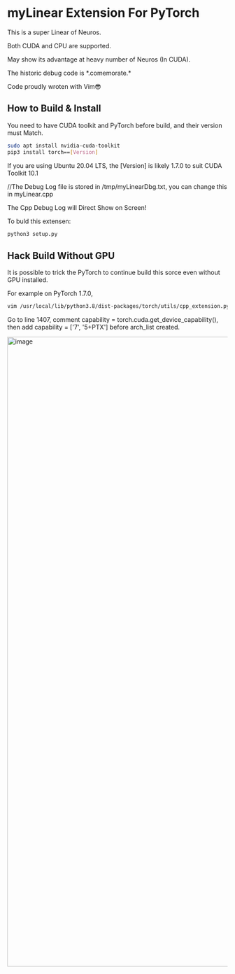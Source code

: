 # myLinear Extension For PyTorch

This is a super Linear of Neuros.

Both CUDA and CPU are supported.

May show its advantage at heavy number of Neuros (In CUDA).

The historic debug code is \*.comemorate.\* 

Code proudly wroten with Vim😎

## How to Build & Install

You need to have CUDA toolkit and PyTorch before build, and their version must Match.

```bash
sudo apt install nvidia-cuda-toolkit
pip3 install torch==[Version]
```

If you are using Ubuntu 20.04 LTS, the [Version] is likely 1.7.0 to suit CUDA Toolkit 10.1

//The Debug Log file is stored in /tmp/myLinearDbg.txt, you can change this in myLinear.cpp

The Cpp Debug Log will Direct Show on Screen!

To buld this extensen:

```bash
python3 setup.py
```

## Hack Build Without GPU

It is possible to trick the PyTorch to continue build this sorce even without GPU installed.

For example on PyTorch 1.7.0,

```bash
vim /usr/local/lib/python3.8/dist-packages/torch/utils/cpp_extension.py
```

Go to line 1407, comment capability = torch.cuda.get_device_capability(), then add capability = ['7', '5+PTX'] before arch_list created.

<img width="1440" alt="image" src="https://user-images.githubusercontent.com/74940000/171839610-a7618c24-387f-4d63-a8f5-c830f4025058.png">
